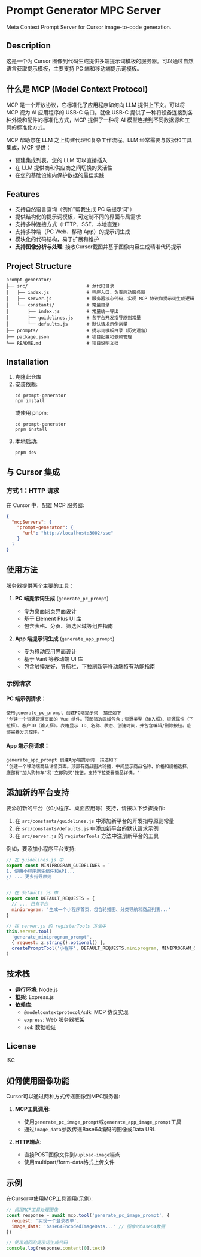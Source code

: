 # Prompt Generator MPC Server

Meta Context Prompt Server for Cursor image-to-code generation.

## Description

这是一个为 Cursor 图像到代码生成提供多端提示词模板的服务器。可以通过自然语言获取提示模板，主要支持 PC 端和移动端提示词模板。

## 什么是 MCP (Model Context Protocol)

MCP 是一个开放协议，它标准化了应用程序如何向 LLM 提供上下文。可以将 MCP 视为 AI 应用程序的 USB-C 端口。就像 USB-C 提供了一种将设备连接到各种外设和配件的标准化方式，MCP 提供了一种将 AI 模型连接到不同数据源和工具的标准化方式。

MCP 帮助您在 LLM 之上构建代理和复杂工作流程。LLM 经常需要与数据和工具集成，MCP 提供：

- 预建集成列表，您的 LLM 可以直接插入
- 在 LLM 提供商和供应商之间切换的灵活性
- 在您的基础设施内保护数据的最佳实践

## Features

- 支持自然语言查询（例如"帮我生成 PC 端提示词"）
- 提供结构化的提示词模板，可定制不同的界面布局需求
- 支持多种连接方式（HTTP、SSE、本地直连）
- 支持多种端（PC Web、移动 App）的提示词生成
- 模块化的代码结构，易于扩展和维护
- **支持图像分析与处理**: 接收Cursor截图并基于图像内容生成精准代码提示

## Project Structure

```
prompt-generator/
├── src/                      # 源代码目录
│   ├── index.js              # 程序入口，负责启动服务器
│   ├── server.js             # 服务器核心代码，实现 MCP 协议和提示词生成逻辑
│   └── constants/            # 常量目录
│       ├── index.js          # 常量统一导出
│       ├── guidelines.js     # 各平台开发指导原则常量
│       └── defaults.js       # 默认请求示例常量
├── prompts/                  # 提示词模板目录（历史遗留）
├── package.json              # 项目配置和依赖管理
└── README.md                 # 项目说明文档
```

## Installation

1. 克隆此仓库
2. 安装依赖:
   ```
   cd prompt-generator
   npm install
   ```
   或使用 pnpm:
   ```
   cd prompt-generator
   pnpm install
   ```
3. 本地启动:
   ```
   pnpm dev
   ```

## 与 Cursor 集成

### 方式 1：HTTP 请求

在 Cursor 中，配置 MCP 服务器:

```json
{
  "mcpServers": {
    "prompt-generator": {
      "url": "http://localhost:3002/sse"
    }
  }
}
```

## 使用方法

服务器提供两个主要的工具：

1. **PC 端提示词生成** (`generate_pc_prompt`)

   - 专为桌面网页界面设计
   - 基于 Element Plus UI 库
   - 包含表格、分页、筛选区域等组件指南

2. **App 端提示词生成** (`generate_app_prompt`)
   - 专为移动应用界面设计
   - 基于 Vant 等移动端 UI 库
   - 包含触摸友好、导航栏、下拉刷新等移动端特有功能指南

### 示例请求

#### PC 端示例请求：

```
使用generate_pc_prompt 创建PC端提示词  描述如下
"创建一个资源管理页面的 Vue 组件。顶部筛选区域包含：资源类型（输入框）、资源属性（下拉框）、客户ID（输入框）。表格显示 ID、名称、状态、创建时间，并包含编辑/删除按钮。底部需要分页控件。"
```

#### App 端示例请求：

```
generate_app_prompt 创建App端提示词  描述如下
"创建一个移动端商品详情页面。顶部有商品图片轮播，中间显示商品名称、价格和规格选择，底部有'加入购物车'和'立即购买'按钮。支持下拉查看商品详情。"
```

## 添加新的平台支持

要添加新的平台（如小程序、桌面应用等）支持，请按以下步骤操作:

1. 在 `src/constants/guidelines.js` 中添加新平台的开发指导原则常量
2. 在 `src/constants/defaults.js` 中添加新平台的默认请求示例
3. 在 `src/server.js` 的 `registerTools` 方法中注册新平台的工具

例如，要添加小程序平台支持:

```javascript
// 在 guidelines.js 中
export const MINIPROGRAM_GUIDELINES = `
1. 使用小程序原生组件和API...
// ... 更多指导原则
`

// 在 defaults.js 中
export const DEFAULT_REQUESTS = {
  // ... 已有平台
  miniprogram: '生成一个小程序首页，包含轮播图、分类导航和商品列表...'
}

// 在 server.js 的 registerTools 方法中
this.server.tool(
  'generate_miniprogram_prompt',
  { request: z.string().optional() },
  createPromptTool('小程序', DEFAULT_REQUESTS.miniprogram, MINIPROGRAM_GUIDELINES)
)
```

## 技术栈

- **运行环境**: Node.js
- **框架**: Express.js
- **依赖库**:
  - `@modelcontextprotocol/sdk`: MCP 协议实现
  - `express`: Web 服务器框架
  - `zod`: 数据验证

## License

ISC

## 如何使用图像功能

Cursor可以通过两种方式传递图像到MPC服务器:

1. **MCP工具调用**:

   - 使用`generate_pc_image_prompt`或`generate_app_image_prompt`工具
   - 通过`image_data`参数传递Base64编码的图像或Data URL

2. **HTTP端点**:
   - 直接POST图像文件到`/upload-image`端点
   - 使用multipart/form-data格式上传文件

## 示例

在Cursor中使用MCP工具调用(示例):

```javascript
// 调用MCP工具处理图像
const response = await mcp.tool('generate_pc_image_prompt', {
  request: '实现一个登录表单',
  image_data: 'base64EncodedImageData...' // 图像的base64数据
})

// 使用返回的提示词生成代码
console.log(response.content[0].text)
```
